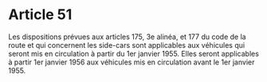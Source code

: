 # Article 51

Les dispositions prévues aux articles 175, 3e alinéa, et 177 du code de la route et qui concernent les side-cars sont applicables aux véhicules qui seront mis en circulation à partir du 1er janvier 1955. Elles seront applicables à partir 1er janvier 1956 aux véhicules mis en circulation avant le 1er janvier 1955.
